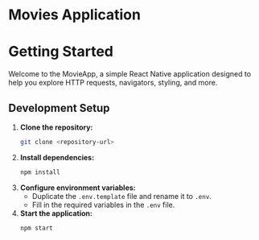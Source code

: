 # Movies Application

# Getting Started

Welcome to the MovieApp, a simple React Native application designed to help you explore HTTP requests, navigators, styling, and more.

## Development Setup

1. **Clone the repository:**
   ```sh
   git clone <repository-url>
   ```
2. **Install dependencies:**
   ```sh
   npm install
   ```
3. **Configure environment variables:**
   - Duplicate the `.env.template` file and rename it to `.env`.
   - Fill in the required variables in the `.env` file.
4. **Start the application:**
   ```sh
   npm start
   ```

